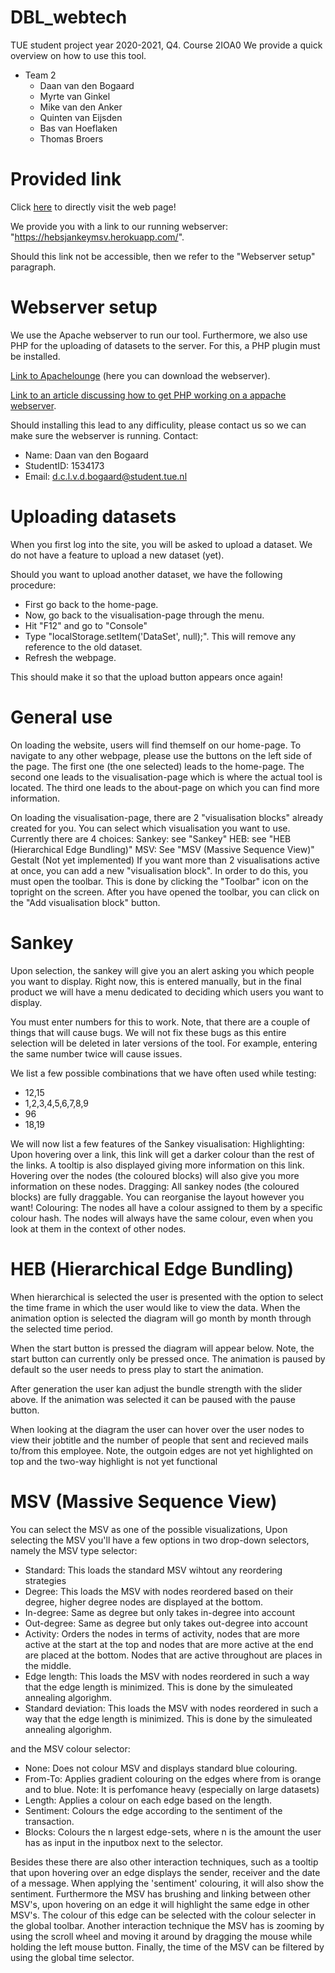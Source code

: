 # DBL_webtech
TUE student project year 2020-2021, Q4. Course 2IOA0
We provide a quick overview on how to use this tool.

* Team 2
	* Daan van den Bogaard
	* Myrte van Ginkel
	* Mike van den Anker
	* Quinten van Eijsden
	* Bas van Hoeflaken
	* Thomas Broers

# Provided link
Click [here](https://hebsjankeymsv.herokuapp.com/) to directly visit the web page! 

We provide you with a link to our running webserver: "https://hebsjankeymsv.herokuapp.com/".

Should this link not be accessible, then we refer to the "Webserver setup" paragraph. 

# Webserver setup
We use the Apache webserver to run our tool. Furthermore, we also use PHP for the uploading of datasets to the server. For this, a PHP plugin must be installed.

[Link to Apachelounge](https://www.apachelounge.com/download/) (here you can download the webserver).

[Link to an article discussing how to get PHP working on a appache webserver](https://danielarancibia.wordpress.com/2015/09/27/installing-apache-2-4-and-php-7-for-development-on-windows/).

Should installing this lead to any difficulity, please contact us so we can make sure the webserver is running.
Contact: 
* Name: Daan van den Bogaard
* StudentID: 1534173 
* Email: d.c.l.v.d.bogaard@student.tue.nl

# Uploading datasets
When you first log into the site, you will be asked to upload a dataset. 
We do not have a feature to upload a new dataset (yet).

Should you want to upload another dataset, we have the following procedure:
* First go back to the home-page.
* Now, go back to the visualisation-page through the menu.
* Hit "F12" and go to "Console"
* Type "localStorage.setItem('DataSet', null);". This will remove any reference to the old dataset.
* Refresh the webpage.

This should make it so that the upload button appears once again!

# General use
On loading the website, users will find themself on our home-page. 
To navigate to any other webpage, please use the buttons on the left side of the page. 
The first one (the one selected) leads to the home-page.
The second one leads to the visualisation-page which is where the actual tool is located.
The third one leads to the about-page on which you can find more information. 

On loading the visualisation-page, there are 2 "visualisation blocks" already created for you. 
You can select which visualisation you want to use. Currently there are 4 choices:
    Sankey: see "Sankey"
    HEB: see "HEB (Hierarchical Edge Bundling)"
    MSV: See "MSV (Massive Sequence View)"
    Gestalt (Not yet implemented)
If you want more than 2 visualisations active at once, you can add a new "visualisation block".
In order to do this, you must open the toolbar. This is done by clicking the "Toolbar" icon on the topright on the screen.
After you have opened the toolbar, you can click on the "Add visualisation block" button.

# Sankey 
Upon selection, the sankey will give you an alert asking you which people you want to display.
Right now, this is entered manually, but in the final product we will have a menu dedicated to deciding which users you want to display.

You must enter numbers for this to work. Note, that there are a couple of things that will cause bugs. We will not fix these bugs as this entire selection will be deleted in later versions of the tool.
For example, entering the same number twice will cause issues. 

We list a few possible combinations that we have often used while testing:

* 12,15
* 1,2,3,4,5,6,7,8,9
* 96
* 18,19

We will now list a few features of the Sankey visualisation:
Highlighting: Upon hovering over a link, this link will get a darker colour than the rest of the links. A tooltip is also displayed giving more information on this link. Hovering over the nodes (the coloured blocks) will also give you more information on these nodes.
Dragging: All sankey nodes (the coloured blocks) are fully draggable. You can reorganise the layout however you want! 
Colouring: The nodes all have a colour assigned to them by a specific colour hash. The nodes will always have the same colour, even when you look at them in the context of other nodes. 

# HEB (Hierarchical Edge Bundling)
When hierarchical is selected the user is presented with the option to select the 
time frame in which the user would like to view the data. When the animation option is selected
the diagram will go month by month through the selected time period. 

When the start button is pressed the diagram will appear below. Note, the start button can currently
only be pressed once. The animation is paused by default so the user needs to press 
play to start the animation.

After generation the user kan adjust the bundle strength with the slider above. If the animation
was selected it can be paused with the pause button.

When looking at the diagram the user can hover over the user nodes to view their jobtitle and 
the number of people that sent and recieved mails to/from this employee. Note, the outgoin edges
are not yet highlighted on top and the two-way highlight is not yet functional

# MSV (Massive Sequence View) 
You can select the MSV as one of the possible visualizations,
Upon selecting the MSV you'll have a few options in two drop-down selectors,
namely the MSV type selector:

- Standard: This loads the standard MSV wihtout any reordering strategies
- Degree: This loads the MSV with nodes reordered based on their degree, higher degree nodes are displayed at the bottom.
- In-degree: Same as degree but only takes in-degree into account
- Out-degree: Same as degree but only takes out-degree into account
- Activity: Orders the nodes in terms of activity, nodes that are more active at the start at the top and nodes that
	    are more active at the end are placed at the bottom. Nodes that are active throughout are places in the middle.
- Edge length: This loads the MSV with nodes reordered in such a way that the edge length is minimized. This is done by the simuleated annealing algorighm.
- Standard deviation: This loads the MSV with nodes reordered in such a way that the edge length is minimized. This is done by the simuleated annealing algorighm.

and the MSV colour selector:

- None: Does not colour MSV and displays standard blue colouring.
- From-To: Applies gradient colouring on the edges where from is orange and to blue. 
	   Note: It is perfomance heavy (especially on large datasets)
- Length: Applies a colour on each edge based on the length.
- Sentiment: Colours the edge according to the sentiment of the transaction.
- Blocks: Colours the n largest edge-sets, where n is the amount the user has as input in the inputbox next to the selector.

Besides these there are also other interaction techniques, such as a tooltip that upon hovering over an edge displays the sender, receiver and the date of a message. When applying the 'sentiment' colouring, it will also show the sentiment. 
Furthermore the MSV has brushing and linking between other MSV's, upon hovering on an edge it will highlight the same edge in other MSV's. The colour of this edge can be selected with the colour selecter in the global toolbar. 
Another interaction technique the MSV has is zooming by using the scroll wheel and moving it around by dragging the mouse while holding the left mouse button.
Finally, the time of the MSV can be filtered by using the global time selector.
